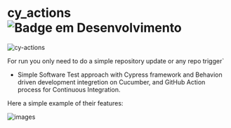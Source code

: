 # cy_actions ![Badge em Desenvolvimento](http://img.shields.io/static/v1?label=STATUS&message=%20CONCLUÍDO&color=GREEN&style=for-the-badge)

![cy-actions](https://user-images.githubusercontent.com/33332202/174479162-71d2c902-3a0d-4cb7-a576-e76fc9e02c7e.jpg)

For run you only need to do a simple repository update or any repo trigger`

- Simple Software Test approach with Cypress framework and Behavion driven development integretion on Cucumber, 
and GitHub Action process for Continuous Integration.

Here a simple example of their features:

![images](https://user-images.githubusercontent.com/33332202/174479184-e01e9bc2-86e7-43ed-bd1c-ec346a1999fc.png)





